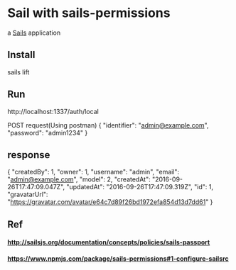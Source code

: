 # Sail with sails-permissions

a [Sails](http://sailsjs.org) application

## Install
sails lift

## Run
http://localhost:1337/auth/local

POST request(Using postman)
{
    "identifier": "admin@example.com",
    "password": "admin1234"
}

## response
{
    "createdBy": 1,
    "owner": 1,
    "username": "admin",
    "email": "admin@example.com",
    "model": 2,
    "createdAt": "2016-09-26T17:47:09.047Z",
    "updatedAt": "2016-09-26T17:47:09.319Z",
    "id": 1,
    "gravatarUrl": "https://gravatar.com/avatar/e64c7d89f26bd1972efa854d13d7dd61"
}

## Ref
#### http://sailsjs.org/documentation/concepts/policies/sails-passport
#### https://www.npmjs.com/package/sails-permissions#1-configure-sailsrc
